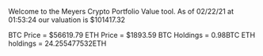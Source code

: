 Welcome to the Meyers Crypto Portfolio Value tool. 
As of 02/22/21 at 01:53:24 our valuation is $101417.32 

BTC Price = $56619.79
 ETH Price = $1893.59
BTC Holdings = 0.98BTC
 ETH holdings = 24.255477532ETH 
